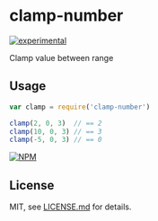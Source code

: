 # clamp-number

[![experimental](http://badges.github.io/stability-badges/dist/experimental.svg)](http://github.com/badges/stability-badges)

Clamp value between range

## Usage

```js
var clamp = require('clamp-number')

clamp(2, 0, 3)  // == 2
clamp(10, 0, 3) // == 3
clamp(-5, 0, 3) // == 0
```

[![NPM](https://nodei.co/npm/clamp-number.png)](https://www.npmjs.com/package/clamp-number)

## License

MIT, see [LICENSE.md](http://github.com/krilo/clamp-number/blob/master/LICENSE.md) for details.
